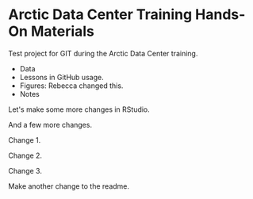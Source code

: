 # Arctic Data Center Training Hands-On Materials
Test project for GIT during the Arctic Data Center training.

* Data
* Lessons in GitHub usage. 
* Figures: Rebecca changed this.
* Notes

Let's make some more changes in RStudio.

And a few more changes.

Change 1.

Change 2. 

Change 3. 

Make another change to the readme.


